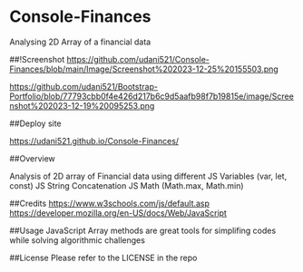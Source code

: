 # Console-Finances

Analysing 2D Array of a financial data


##!Screenshot
https://github.com/udani521/Console-Finances/blob/main/Image/Screenshot%202023-12-25%20155503.png

https://github.com/udani521/Bootstrap-Portfolio/blob/77793cbb0f4e426d217b6c9d5aafb98f7b19815e/image/Screenshot%202023-12-19%20095253.png

##Deploy site

https://udani521.github.io/Console-Finances/

##Overview

Analysis of 2D array of Financial data using different 
JS Variables (var, let, const)
JS String Concatenation
JS Math (Math.max, Math.min)



##Credits
https://www.w3schools.com/js/default.asp
https://developer.mozilla.org/en-US/docs/Web/JavaScript



##Usage
JavaScript Array methods are great tools for simplifing codes while solving algorithmic challenges 


##License
Please refer to the LICENSE in the repo
